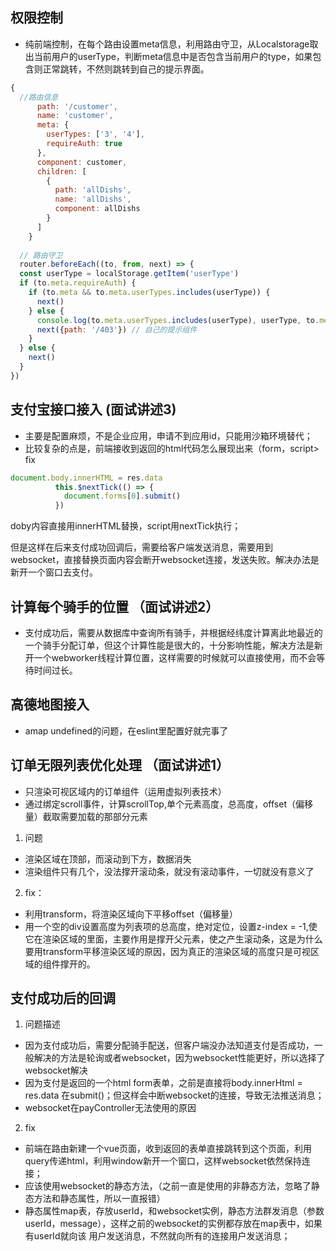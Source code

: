 ## 权限控制
- 纯前端控制，在每个路由设置meta信息，利用路由守卫，从Localstorage取出当前用户的userType，判断meta信息中是否包含当前用户的type，如果包含则正常跳转，不然则跳转到自己的提示界面。
```JavaScript
{
  //路由信息
      path: '/customer',
      name: 'customer',
      meta: {
        userTypes: ['3', '4'],
        requireAuth: true
      },
      component: customer,
      children: [
        {
          path: 'allDishs',
          name: 'allDishs',
          component: allDishs
        }
      ]
    }
  
  // 路由守卫
  router.beforeEach((to, from, next) => {
  const userType = localStorage.getItem('userType')
  if (to.meta.requireAuth) {
    if (to.meta && to.meta.userTypes.includes(userType)) {
      next()
    } else {
      console.log(to.meta.userTypes.includes(userType), userType, to.meta.userTypes)
      next({path: '/403'}) // 自己的提示组件
    }
  } else {
    next()
  }
})
```

## 支付宝接口接入 (面试讲述3)
- 主要是配置麻烦，不是企业应用，申请不到应用id，只能用沙箱环境替代；
- 比较复杂的点是，前端接收到返回的html代码怎么展现出来（form，script> fix
```JavaScript
document.body.innerHTML = res.data
          this.$nextTick(() => {
            document.forms[0].submit()
          })
```
doby内容直接用innerHTML替换，script用nextTick执行；

但是这样在后来支付成功回调后，需要给客户端发送消息，需要用到websocket，直接替换页面内容会断开websocket连接，发送失败。解决办法是新开一个窗口去支付。

## 计算每个骑手的位置 （面试讲述2）
- 支付成功后，需要从数据库中查询所有骑手，并根据经纬度计算离此地最近的一个骑手分配订单，但这个计算性能是很大的，十分影响性能，解决方法是新开一个webworker线程计算位置，这样需要的时候就可以直接使用，而不会等待时间过长。

## 高德地图接入
- amap undefined的问题，在eslint里配置好就完事了

## 订单无限列表优化处理  （面试讲述1）
- 只渲染可视区域内的订单组件（运用虚拟列表技术）
- 通过绑定scroll事件，计算scrollTop,单个元素高度，总高度，offset（偏移量）截取需要加载的那部分元素
1. 问题
- 渲染区域在顶部，而滚动到下方，数据消失
- 渲染组件只有几个，没法撑开滚动条，就没有滚动事件，一切就没有意义了
2. fix：
- 利用transform，将渲染区域向下平移offset（偏移量）
- 用一个空的div设置高度为列表项的总高度，绝对定位，设置z-index = -1,使它在渲染区域的里面，主要作用是撑开父元素，使之产生滚动条，这是为什么要用transform平移渲染区域的原因，因为真正的渲染区域的高度只是可视区域的组件撑开的。

## 支付成功后的回调
1. 问题描述
- 因为支付成功后，需要分配骑手配送，但客户端没办法知道支付是否成功，一般解决的方法是轮询或者websocket，因为websocket性能更好，所以选择了websocket解决
- 因为支付是返回的一个html form表单，之前是直接将body.innerHtml = res.data 在submit()；但这样会中断websocket的连接，导致无法推送消息；
- websocket在payController无法使用的原因
2. fix
- 前端在路由新建一个vue页面，收到返回的表单直接跳转到这个页面，利用query传递html，利用window新开一个窗口，这样websocket依然保持连接；
- 应该使用websocket的静态方法，（之前一直是使用的非静态方法，忽略了静态方法和静态属性，所以一直报错）
- 静态属性map表，存放userId，和websocket实例，静态方法群发消息（参数userId，message），这样之前的websocket的实例都存放在map表中，如果有userId就向该
用户发送消息，不然就向所有的连接用户发送消息；